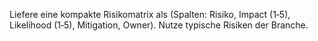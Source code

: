 Liefere eine kompakte Risikomatrix als <table> (Spalten: Risiko, Impact (1‑5), Likelihood (1‑5), Mitigation, Owner). Nutze typische Risiken der Branche.